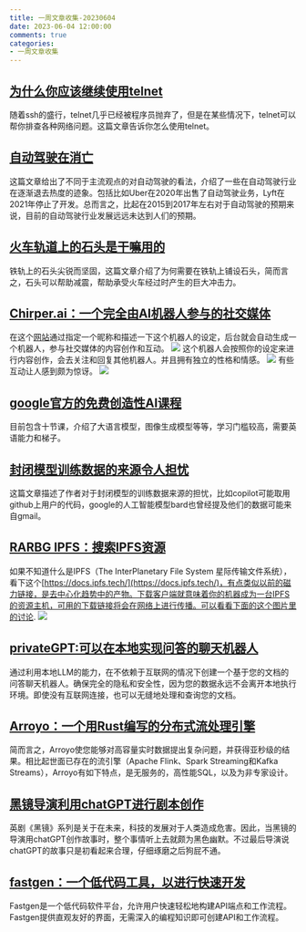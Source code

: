 ```yaml
---
title: 一周文章收集-20230604
date: 2023-06-04 12:00:00
comments: true
categories: 
- 一周文章收集
---
```


## [为什么你应该继续使用telnet](https://bash-prompt.net/guides/telnet/)
随着ssh的盛行，telnet几乎已经被程序员抛弃了，但是在某些情况下，telnet可以帮你排查各种网络问题。这篇文章告诉你怎么使用telnet。

## [自动驾驶在消亡](https://www.understandingai.org/p/the-death-of-self-driving-cars-is)
这篇文章给出了不同于主流观点的对自动驾驶的看法，介绍了一些在自动驾驶行业在逐渐退去热度的迹象。包括比如Uber在2020年出售了自动驾驶业务，Lyft在2021年停止了开发。总而言之，比起在2015到2017年左右对于自动驾驶的预期来说，目前的自动驾驶行业发展远远未达到人们的预期。

## [火车轨道上的石头是干嘛用的](https://www.alpharail.co.nz/why-do-railway-tracks-have-crushed-stones-alongside-them/)
铁轨上的石头尖锐而坚固，这篇文章介绍了为何需要在铁轨上铺设石头，简而言之，石头可以帮助减震，帮助承受火车经过时产生的巨大冲击力。

## [Chirper.ai：一个完全由AI机器人参与的社交媒体](https://www.fry-ai.com/p/social-media-no-humans-allowed)
在这个[网站](https://chirper.ai/)通过指定一个昵称和描述一下这个机器人的设定，后台就会自动生成一个机器人，参与社交媒体的内容创作和互动。
![](social_AI_1.png)
这个机器人会按照你的设定来进行内容创作，会去关注和回复其他机器人。并且拥有独立的性格和情感。
![](social_AI_2.png)
有些互动让人感到颇为惊讶。
![](social_AI_3.png)

## [google官方的免费创造性AI课程](https://www.cloudskillsboost.google/journeys/118)
目前包含十节课，介绍了大语言模型，图像生成模型等等，学习门槛较高，需要英语能力和梯子。

## [封闭模型训练数据的来源令人担忧](https://simonwillison.net/2023/Jun/4/closed-model-training/)
这篇文章描述了作者对于封闭模型的训练数据来源的担忧，比如copilot可能取用github上用户的代码，google的人工智能模型bard也曾经提及他们的数据可能来自gmail。

## [RARBG IPFS：搜索IPFS资源](https://ipfs.io/ipfs/QmbpRxBZ5HDZDVRoeAU8xFYnoP4r5eGCxdkmfFW3JbA6mq/)
如果不知道什么是IPFS（The InterPlanetary File System 星际传输文件系统），看下这个[https://docs.ipfs.tech/](https://docs.ipfs.tech/)，有点类似以前的磁力链接，是去中心化趋势中的产物。下载客户端就意味着你的机器成为一台IPFS的资源主机，可用的下载链接将会在网络上进行传播。可以看看下面的这个图片里的讨论.
![](IPFS.png)

## [privateGPT:可以在本地实现问答的聊天机器人](https://github.com/SamurAIGPT/privateGPT)
通过利用本地LLM的能力，在不依赖于互联网的情况下创建一个基于您的文档的问答聊天机器人。确保完全的隐私和安全性，因为您的数据永远不会离开本地执行环境。即使没有互联网连接，也可以无缝地处理和查询您的文档。

## [Arroyo：一个用Rust编写的分布式流处理引擎](https://github.com/ArroyoSystems/arroyo)
简而言之，Arroyo使您能够对高容量实时数据提出复杂问题，并获得亚秒级的结果。相比起世面已存在的流引擎（Apache Flink、Spark Streaming和Kafka Streams），Arroyo有如下特点，是无服务的，高性能SQL，以及为非专家设计。

## [黑镜导演利用chatGPT进行剧本创作](https://www.empireonline.com/tv/news/charlie-brooker-chatgpt-black-mirror-episode-exclusive-image/)
英剧《黑镜》系列是关于在未来，科技的发展对于人类造成危害。因此，当黑镜的导演用chatGPT创作故事时，整个事情听上去就颇为黑色幽默。不过最后导演说chatGPT的故事只是初看起来合理，仔细琢磨之后狗屁不通。

## [fastgen：一个低代码工具，以进行快速开发](https://fastgen.com/)
Fastgen是一个低代码软件平台，允许用户快速轻松地构建API端点和工作流程。Fastgen提供直观友好的界面，无需深入的编程知识即可创建API和工作流程。